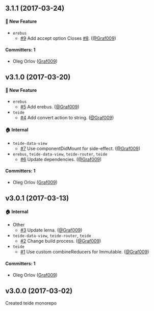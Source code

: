 ## 3.1.1 (2017-03-24)

#### :rocket: New Feature
* `erebus`
  * [#9](https://github.com/lab009/teide/pull/9) Add accept option Closes [#8](https://github.com/lab009/teide/issues/8). ([@Graf009](https://github.com/Graf009))

#### Committers: 1
- Oleg Orlov ([Graf009](https://github.com/Graf009))

## v3.1.0 (2017-03-20)

#### :rocket: New Feature
* `erebus`
  * [#5](https://github.com/lab009/teide/pull/5) Add erebus. ([@Graf009](https://github.com/Graf009))
* `teide`
  * [#4](https://github.com/lab009/teide/pull/4) Add convert action to string. ([@Graf009](https://github.com/Graf009))

#### :house: Internal
* `teide-data-view`
  * [#7](https://github.com/lab009/teide/pull/7) Use componentDidMount for side-effect. ([@Graf009](https://github.com/Graf009))
* `erebus`, `teide-data-view`, `teide-router`, `teide`
  * [#6](https://github.com/lab009/teide/pull/6) Update dependencies. ([@Graf009](https://github.com/Graf009))

#### Committers: 1
- Oleg Orlov ([Graf009](https://github.com/Graf009))

## v3.0.1 (2017-03-13)

#### :house: Internal
* Other
  * [#3](https://github.com/lab009/teide/pull/3) Update lerna. ([@Graf009](https://github.com/Graf009))
* `teide-data-view`, `teide-router`, `teide`
  * [#2](https://github.com/lab009/teide/pull/2) Change build process. ([@Graf009](https://github.com/Graf009))
* `teide`
  * [#1](https://github.com/lab009/teide/pull/1) Use custom combineReducers for Immutable. ([@Graf009](https://github.com/Graf009))

#### Committers: 1
- Oleg Orlov ([Graf009](https://github.com/Graf009))

## v3.0.0 (2017-03-02)

Created teide monorepo
